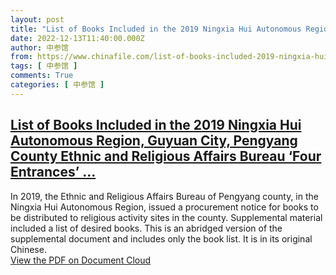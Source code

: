 ```yaml
---
layout: post
title: "List of Books Included in the 2019 Ningxia Hui Autonomous Region, Guyuan City, Pengyang County Ethnic and Religious Affairs Bureau ‘Four Entrances’ "
date: 2022-12-13T11:40:00.000Z
author: 中参馆
from: https://www.chinafile.com/list-of-books-included-2019-ningxia-hui-autonomous-region-guyuan-city-pengyang-county-ethnic-and
tags: [ 中参馆 ]
comments: True
categories: [ 中参馆 ]
---
```

<!--1670931600000-->
[List of Books Included in the 2019 Ningxia Hui Autonomous Region, Guyuan City, Pengyang County Ethnic and Religious Affairs Bureau ‘Four Entrances’ ...](https://www.chinafile.com/list-of-books-included-2019-ningxia-hui-autonomous-region-guyuan-city-pengyang-county-ethnic-and)
------

<div>
<div class="content">    <div class="field field-name-body field-type-text-with-summary field-label-hidden">      In 2019, the Ethnic and Religious Affairs Bureau of Pengyang county, in the Ningxia Hui Autonomous Region, issued a procurement notice for books to be distributed to religious activity sites in the county. Supplemental material included a list of desired books. This is an abridged version of the supplemental document and includes only the book list. It is in its original Chinese.  </div><div class="field field-name-field-whitepaper-url field-type-link-field field-label-hidden">                      <a href="https://embed.documentcloud.org/documents/23451436-list-of-books-included-in-the-2019-ningxia-hui-autonomous-region-guyuan-city-pengyang-county-ethnic-and-religious-affairs-bureau-four-entrances-religious-activity-sites-book-procurement-notice/?embed=1&amp%3Bresponsive=1&amp%3Btitle=1">View the PDF on Document Cloud</a>            </div>  </div>
</div>
